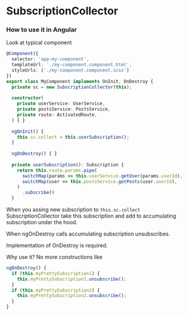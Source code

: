 # SubscriptionCollector

### How to use it in Angular

Look at typical component

```typescript
@Component({
  selector: 'app-my-component',
  templateUrl: './my-component.component.html',
  styleUrls: ['./my-component.component.scss']
})
export class MyComponent implements OnInit, OnDestroy {
  private sc = new SubscriptionCollector(this);
  
  constructor(
    private userService: UserService,
    private postsService: PostsService,
    private route: ActivatedRoute,
  ) { }
  
  ngOnInit() {
    this.sc.collect = this.userSubscription();
  }
  
  ngOnDestroy() { }
  
  private userSubscription(): Subscription {
    return this.route.params.pipe(
      switchMap(params => this.userService.getUser(params.userId),
      switchMap(user => this.postsService.getPosts(user.userId),
    )
      .subscribe()
  }
```

When you assing new subscription to `this.sc.collect` SubscriptionCollector take this subscription and add to accumulating subscription under the hood.

When ngOnDestroy calls accumulating subscription unsubscribes.

Implementation of OnDestroy is required.


Why use it?
No more constructions like 
```typescript
ngOnDestroy() {
  if (this.myPrettySubscription1) {
    this.myPrettySubscription1.unsubscribe();
  }
  if (this.myPrettySubscription2) {
    this.myPrettySubscription2.unsubscribe();
  }
}

```

